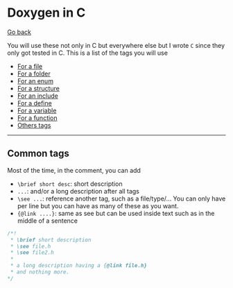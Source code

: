 # Doxygen in C

[Go back](..)

You will use these not only in C but everywhere else but I wrote ``C`` since they only got tested in C. This is a list of the tags you will use

* [For a file](tags/file.md)
* [For a folder](tags/folder.md)
* [For an enum](tags/enum.md)
* [For a structure](tags/structure.md)
* [For an include](tags/include.md)
* [For a define](tags/define.md)
* [For a variable](tags/variable.md)
* [For a function](tags/function.md)
* [Others tags](tags/others.md)

<hr class="sr">

## Common tags

Most of the time, in the comment, you can add

* ``\brief short desc``: short description
* `...`: and/or a long description after all tags
* ``\see ...``: reference another tag, such as a file/type/... You can only have per line but you can have as many of these as you want.
* ``{@link ....}``: same as see but can be used inside text  such as in the middle of a sentence

```c
/*!
 * \brief short description
 * \see file.h
 * \see file2.h
 *
 * a long description having a {@link file.h}
 * and nothing more.
*/
```